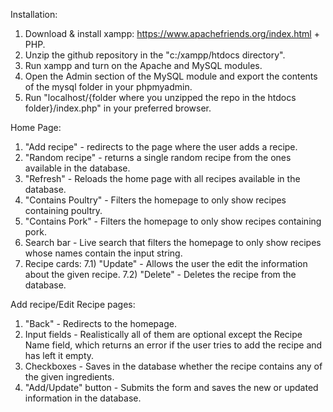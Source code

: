 Installation:
1) Download & install xampp: https://www.apachefriends.org/index.html + PHP.
2) Unzip the github repository in the "c:/xampp/htdocs directory".
3) Run xampp and turn on the Apache and MySQL modules.
4) Open the Admin section of the MySQL module and export the contents of the mysql folder in your phpmyadmin.
5) Run "localhost/{folder where you unzipped the repo in the htdocs folder}/index.php" in your preferred browser.

Home Page:
1) "Add recipe" - redirects to the page where the user adds a recipe.
2) "Random recipe" - returns a single random recipe from the ones available in the database.
3) "Refresh" - Reloads the home page with all recipes available in the database.
4) "Contains Poultry" - Filters the homepage to only show recipes containing poultry.
5) "Contains Pork" - Filters the homepage to only show recipes containing pork.
6) Search bar - Live search that filters the homepage to only show recipes whose names contain the input string.
7) Recipe cards:
7.1) "Update" - Allows the user the edit the information about the given recipe.
7.2) "Delete" - Deletes the recipe from the database.

Add recipe/Edit Recipe pages:
1) "Back" - Redirects to the homepage.
2) Input fields - Realistically all of them are optional except the Recipe Name field, which returns an error if the user tries to add the recipe and has left it empty.
3) Checkboxes - Saves in the database whether the recipe contains any of the given ingredients.
4) "Add/Update" button - Submits the form and saves the new or updated information in the database.

